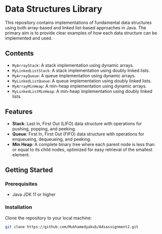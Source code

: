 # Data Structures Library

This repository contains implementations of fundamental data structures using both array-based and linked list-based approaches in Java. The primary aim is to provide clear examples of how each data structure can be implemented and used.

## Contents

- `MyArrayStack`: A stack implementation using dynamic arrays.
- `MyLinkedListStack`: A stack implementation using doubly linked lists.
- `MyArrayQueue`: A queue implementation using dynamic arrays.
- `MyLinkedListQueue`: A queue implementation using doubly linked lists.
- `MyArrayMinHeap`: A min-heap implementation using dynamic arrays.
- `MyLinkedListMinHeap`: A min-heap implementation using doubly linked lists.

## Features

- **Stack**: Last In, First Out (LIFO) data structure with operations for pushing, popping, and peeking.
- **Queue**: First In, First Out (FIFO) data structure with operations for enqueueing, dequeueing, and peeking.
- **Min Heap**: A complete binary tree where each parent node is less than or equal to its child nodes, optimized for easy retrieval of the smallest element.

## Getting Started

### Prerequisites

- Java JDK 11 or higher

### Installation

Clone the repository to your local machine:

```bash
git clone https://github.com/Mukhamedyakub/Adsassignment2.git

